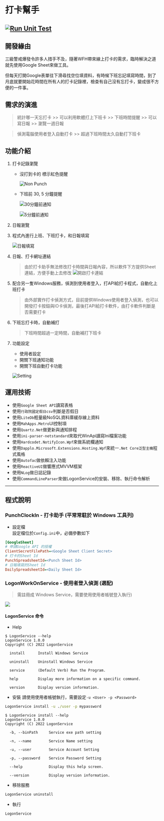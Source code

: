 # 打卡幫手
[![Run Unit Test](https://github.com/patrick85081/PunchClockIn/actions/workflows/main.yml/badge.svg)](https://github.com/patrick85081/PunchClockIn/actions/workflows/main.yml)
---

## 開發緣由
三級警戒爆發令許多人措手不及，隨著WFH帶來線上打卡的需求，臨時解決之道就先使用Google Sheet來做工具。  

但每天打開Google表單往下滑尋找空位填資料，有時候下班忘記填寫時間，到了月底就要開始花時間在所有人的打卡記錄裡，檢查有自己沒有忘打卡，變成很不方便的一件事。  

## 需求的演進
> 統計哪一天忘打卡 >> 可以利用軟體打上下班卡 >> 下班時間提醒 >> 可以寫日報 >> 瀏覽一週日報

> 偵測電腦使用者登入自動打卡 >> 超過下班時間太久自動打下班卡

## 功能介紹
1. 打卡記錄瀏覽
    * 沒打到卡的 標示紅色提醒
   
      ![Non Punch](./snapshot/NonPunch.jpg)  
     
    * 下班前 30, 5 分鐘提醒
   
      ![30分鐘前通知](./snapshot/30MinuteNotify.jpg)  
   
      ![5分鐘前通知](./snapshot/5MinuteNotify.jpg)  

2. 日報瀏覽

3. 程式內進行上班、下班打卡，和日報填寫

   ![日報填寫](./snapshot/PunchAndDaily.png)

4. 日報、打卡網址連結
   > 由於打卡助手無法修改打卡時間與日報內容，所以軟件下方提供Sheet連結，方便手動上去修改
   ![開啟打卡連結](./snapshot/ExtraUrl.jpg)

5. 配合另一隻Windows服務，偵測到使用者登入，打API給打卡程式，自動化上班打卡
   > 由外部實作打卡偵測方式，目前提供Windows使用者登入偵測，也可以開發打卡按鈕與IO卡偵測，最後打API給打卡軟件，由打卡軟件判斷是否需要打卡

6. 下班忘打卡時，自動補打
    > 下班時間超過一定時間，自動補打下班卡

7. 功能設定
   * 使用者設定
   * 開關下班通知功能
   * 開關下班自動打卡功能
   
   ![Setting](./snapshot/Setting.png)  

## 運用技術
   * 使用`Google Sheet API`讀寫表格
   * 使用`行政院國定假日csv`判斷是否假日
   * 使用`LiteDb`輕量級NoSQL資料庫緩存線上資料
   * 使用`MahApps.Metro`UI控制項
   * 使用`Quartz.Net`做更新與通知排程
   * 使用`ini-parser-netstandard`來取代WinApi讀寫Ini檔案功能
   * 使用`Hardcodet.NotifyIcon.Wpf`來做系統欄通知
   * 使用`Dapplo.Microsoft.Extensions.Hosting.Wpf`來統一`.Net Core泛型主機`程式風格
   * 使用`Autofac`做依賴注入功能
   * 使用`ReactiveUI`做響應式MVVM框架
   * 使用`NLog`做日誌記錄
   * 使用`CommandLineParser`來做LogonService的安裝、移除、執行命令解析

---
## 程式說明
### PunchClockIn - 打卡助手 (平常常駐於 Windows 工具列)
* 設定檔  
設定檔位於`Config.ini`中，必備參數如下
``` ini
[GoogleSheet]
# 申請Google API 的授權
ClientSecretFilePath=<Google Sheet Client Secret>
# 打卡的Sheet Id
PunchSpreadsheetId=<Punch Sheet Id>
# 日報填寫的Sheet Id
DailySpreadsheetId=<Daily Sheet Id>
```

### LogonWorkOnService - 使用者登入偵測 (選配)
> 需註冊成 Windows Service，需要使用使用者帳號登入執行)

![](./snapshot/ServiceAccount.jpg)

#### LogonService 命令 
* Help
```
$ LogonService --help
LogonService 1.0.0
Copyright (C) 2022 LogonService

  install      Install Windows Service

  uninstall    Uninstall Windows Service

  service      (Default Verb) Run the Program.

  help         Display more information on a specific command.

  version      Display version information.
```

* 安裝
請使用使用者帳號執行，需要設定`-u <User> -p <Password>`
``` cmd
LogonService install -u ./user -p mypassword
```
```
$ LogonService install --help
LogonService 1.0.0
Copyright (C) 2022 LogonService

  -b, --binPath     Service exe path setting

  -n, --name        Service Name setting

  -u, --user        Service Account Setting

  -p, --password    Service Password Setting

  --help            Display this help screen.

  --version         Display version information.
```

* 移除服務
``` cmd
LogonService uninstall
```

* 執行
``` cmd
LogonService
```